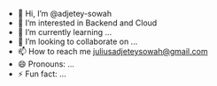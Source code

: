 - 👋 Hi, I’m @adjetey-sowah
- 👀 I’m interested in Backend and Cloud
- 🌱 I’m currently learning ...
- 💞️ I’m looking to collaborate on ...
- 📫 How to reach me juliusadjeteysowah@gmail.com
- 😄 Pronouns: ...
- ⚡ Fun fact: ...

<!---
adjetey-sowah/adjetey-sowah is a ✨ special ✨ repository because its `README.md` (this file) appears on your GitHub profile.
You can click the Preview link to take a look at your changes.
--->
